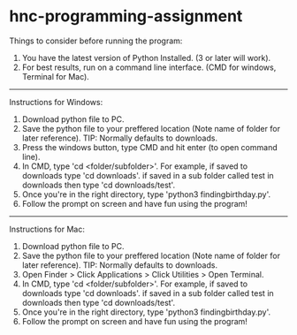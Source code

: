 # hnc-programming-assignment
Things to consider before running the program:
1. You have the latest version of Python Installed. (3 or later will work).
2. For best results, run on a command line interface. (CMD for windows, Terminal for Mac).
------------------------------------------------------------------------------------------
Instructions for Windows:
1. Download python file to PC.
2. Save the python file to your preffered location (Note name of folder for later reference). TIP: Normally defaults to downloads.
3. Press the windows button, type CMD and hit enter (to open command line).
4. In CMD, type 'cd <folder/subfolder>'. For example, if saved to downloads type 'cd downloads'. if saved in a sub folder called test in downloads then type 'cd downloads/test'.
5. Once you're in the right directory, type 'python3 findingbirthday.py'.
6. Follow the prompt on screen and have fun using the program!
--------------------------------------------------------------------------------------------
Instructions for Mac:
1. Download python file to PC.
2. Save the python file to your preffered location (Note name of folder for later reference). TIP: Normally defaults to downloads.
3. Open Finder > Click Applications > Click Utilities > Open Terminal.
4. In CMD, type 'cd <folder/subfolder>'. For example, if saved to downloads type 'cd downloads'. if saved in a sub folder called test in downloads then type 'cd downloads/test'.
5. Once you're in the right directory, type 'python3 findingbirthday.py'.
6. Follow the prompt on screen and have fun using the program!
